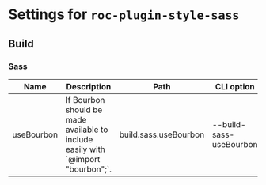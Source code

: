 # Settings for `roc-plugin-style-sass`

## Build

### Sass

| Name       | Description                                                                                        | Path                  | CLI option              | Default | Type      | Required |
| ---------- | -------------------------------------------------------------------------------------------------- | --------------------- | ----------------------- | ------- | --------- | -------- |
| useBourbon | If Bourbon should be made available to include easily with &#96;@import &quot;bourbon&quot;;&#96;. | build.sass.useBourbon | --build-sass-useBourbon | `true`  | `Boolean` | No       |
